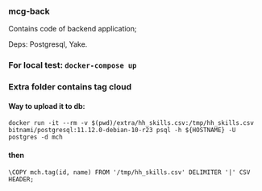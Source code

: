 ### mcg-back

Contains code of backend application;

Deps: Postgresql, Yake.

### For local test: `docker-compose up`

### Extra folder contains tag cloud
#### Way to upload it to db:
`docker run -it --rm -v $(pwd)/extra/hh_skills.csv:/tmp/hh_skills.csv bitnami/postgresql:11.12.0-debian-10-r23 psql -h ${HOSTNAME} -U postgres -d mch`
#### then
`\COPY mch.tag(id, name) FROM '/tmp/hh_skills.csv' DELIMITER '|' CSV HEADER;`